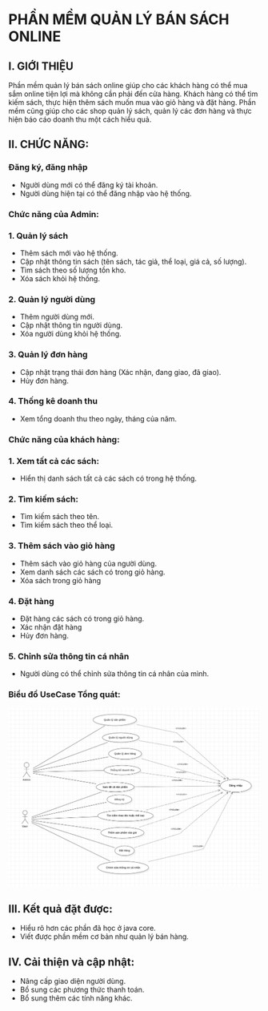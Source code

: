 # PHẦN MỀM QUẢN LÝ BÁN SÁCH ONLINE

## I. GIỚI THIỆU
  Phần mềm quản lý bán sách online giúp cho các khách hàng có thể mua sắm online tiện lợi mà không cần phải đến cửa hàng.
  Khách hàng có thể tìm kiếm sách, thực hiện thêm sách muốn mua vào giỏ hàng và đặt hàng. 
  Phần mềm cũng giúp cho các shop quản lý sách, quản lý các đơn hàng và thực hiện báo cáo doanh thu một cách hiểu quả.
## II. CHỨC NĂNG:
### Đăng ký, đăng nhập
- Người dùng mới có thể đăng ký tài khoản.
- Người dùng hiện tại có thể đăng nhập vào hệ thống.
### Chức năng của Admin:
### 1. Quản lý sách
- Thêm sách mới vào hệ thống.
- Cập nhật thông tin sách (tên sách, tác giả, thể loại, giá cả, số lượng).
- Tìm sách theo số lượng tồn kho.
- Xóa sách khỏi hệ thống.
### 2. Quản lý người dùng
- Thêm người dùng mới.
- Cập nhật thông tin người dùng.
- Xóa người dùng khỏi hệ thống.
### 3. Quản lý đơn hàng
- Cập nhật trạng thái đơn hàng (Xác nhận, đang giao, đã giao).
- Hủy đơn hàng.
### 4. Thống kê doanh thu
- Xem tổng doanh thu theo ngày, tháng của năm.
### Chức năng của khách hàng:
### 1. Xem tất cả các sách:
- Hiển thị danh sách tất cả các sách có trong hệ thống.
### 2. Tìm kiếm sách:
- Tìm kiếm sách theo tên.
- Tìm kiếm sách theo thể loại.
### 3. Thêm sách vào giỏ hàng
- Thêm sách vào giỏ hàng của người dùng.
- Xem danh sách các sách có trong giỏ hàng.
- Xóa sách trong giỏ hàng
### 4. Đặt hàng
- Đặt hàng các sách có trong giỏ hàng.
- Xác nhận đặt hàng
- Hủy đơn hàng.
### 5. Chỉnh sửa thông tin cá nhân
- Người dùng có thể chỉnh sửa thông tin cá nhân của mình.
### Biểu đồ UseCase Tổng quát:
![Ảnh biểu đồ usecase](./src/assets/usecaseTQ.png)
## III. Kết quả đặt được:
- Hiểu rõ hơn các phần đã học ở java core.
- Viết được phần mềm cơ bản như quản lý bán hàng.
## IV. Cải thiện và cập nhật:
  - Nâng cấp giao diện người dùng.
  - Bổ sung các phương thức thanh toán.
  - Bổ sung thêm các tính năng khác.


